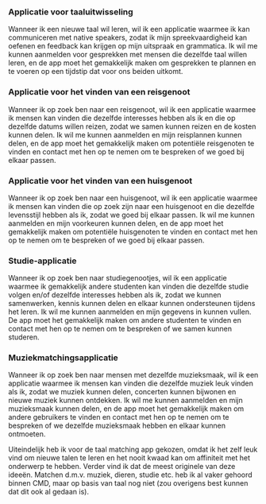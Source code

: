 ### Applicatie voor taaluitwisseling
Wanneer ik een nieuwe taal wil leren, wil ik een applicatie waarmee ik kan communiceren met native speakers, zodat ik mijn spreekvaardigheid kan oefenen en feedback kan krijgen op mijn uitspraak en grammatica. Ik wil me kunnen aanmelden voor gesprekken met mensen die dezelfde taal willen leren, en de app moet het gemakkelijk maken om gesprekken te plannen en te voeren op een tijdstip dat voor ons beiden uitkomt.


### Applicatie voor het vinden van een reisgenoot
Wanneer ik op zoek ben naar een reisgenoot, wil ik een applicatie waarmee ik mensen kan vinden die dezelfde interesses hebben als ik en die op dezelfde datums willen reizen, zodat we samen kunnen reizen en de kosten kunnen delen. Ik wil me kunnen aanmelden en mijn reisplannen kunnen delen, en de app moet het gemakkelijk maken om potentiële reisgenoten te vinden en contact met hen op te nemen om te bespreken of we goed bij elkaar passen.


### Applicatie voor het vinden van een huisgenoot
Wanneer ik op zoek ben naar een huisgenoot, wil ik een applicatie waarmee ik mensen kan vinden die op zoek zijn naar een huisgenoot en die dezelfde levensstijl hebben als ik, zodat we goed bij elkaar passen. Ik wil me kunnen aanmelden en mijn voorkeuren kunnen delen, en de app moet het gemakkelijk maken om potentiële huisgenoten te vinden en contact met hen op te nemen om te bespreken of we goed bij elkaar passen.

### Studie-applicatie
Wanneer ik op zoek ben naar studiegenootjes, wil ik een applicatie waarmee ik gemakkelijk andere studenten kan vinden die dezelfde studie volgen en/of dezelfde interesses hebben als ik, zodat we kunnen samenwerken, kennis kunnen delen en elkaar kunnen ondersteunen tijdens het leren. Ik wil me kunnen aanmelden en mijn gegevens in kunnen vullen. De app moet het gemakkelijk maken om andere studenten te vinden en contact met hen op te nemen om te bespreken of we samen kunnen studeren.

### Muziekmatchingsapplicatie
Wanneer ik op zoek ben naar mensen met dezelfde muzieksmaak, wil ik een applicatie waarmee ik mensen kan vinden die dezelfde muziek leuk vinden als ik, zodat we muziek kunnen delen, concerten kunnen bijwonen en nieuwe muziek kunnen ontdekken. Ik wil me kunnen aanmelden en mijn muzieksmaak kunnen delen, en de app moet het gemakkelijk maken om andere gebruikers te vinden en contact met hen op te nemen om te bespreken of we dezelfde muzieksmaak hebben en elkaar kunnen ontmoeten.

Uiteindelijk heb ik voor de taal matching app gekozen, omdat ik het zelf leuk vind om nieuwe talen te leren en het nooit kwaad kan om affiniteit met het onderwerp te hebben. Verder vind ik dat de meest originele van deze ideeën. Matchen d.m.v. muziek, dieren, studie etc. heb ik al vaker gehoord binnen CMD, maar op basis van taal nog niet (zou overigens best kunnen dat dit ook al gedaan is).